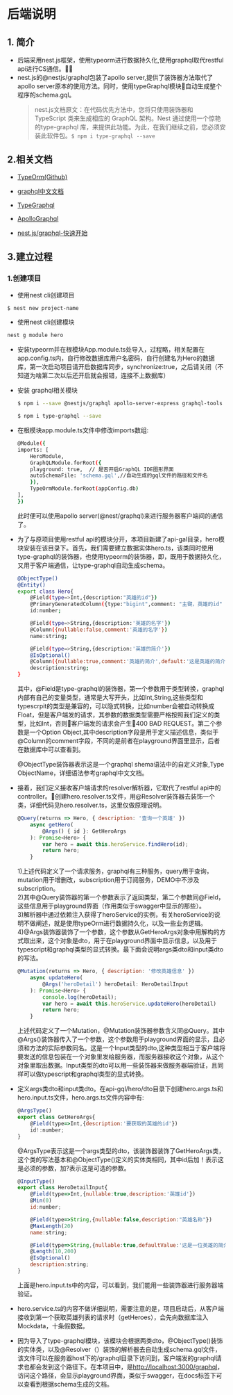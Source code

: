 # 后端说明

## 1. 简介

- 后端采用nest.js框架，使用typeorm进行数据持久化,使用graphql取代restful api进行CS通信。
- nest.js的@nestjs/graphql包装了apollo server,提供了装饰器方法取代了apollo server原本的使用方法。同时，使用typeGraphql模块自动生成整个程序的schema.gql。
    > nest.js文档原文：在代码优先方法中，您将只使用装饰器和 TypeScript 类来生成相应的 GraphQL 架构。Nest 通过使用一个惊艳的type-graphql 库，来提供此功能。为此，在我们继续之前，您必须安装此软件包。`$ npm i type-graphql --save`

## 2.相关文档

- [TypeOrm(Github)](https://github.com/typeorm/typeorm)

- [graphql中文文档](https://graphql.cn/learn/)

- [TypeGraphql](https://typegraphql.ml/docs/introduction.html)

- [ApolloGraphql](https://www.apollographql.com/docs/)

- [nest.js/graphql-快速开始](https://docs.nestjs.cn/6/graphql)

## 3.建立过程

### 1.创建项目

- 使用nest cli创建项目

```bash
$ nest new project-name
```

- 使用nest cli创建模块

```bash
nest g module hero
```

- 安装typeorm并在根模块App.module.ts处导入，过程略，相关配置在app.config.ts内，自行修改数据库用户名密码，自行创建名为Hero的数据库，第一次启动项目请开启数据库同步，synchronize:true，之后请关闭（不知道为啥第二次以后还开启就会报错，连接不上数据库）

- 安装 graphql相关模块

    ```bash
    $ npm i --save @nestjs/graphql apollo-server-express graphql-tools graphql 

    $ npm i type-graphql --save
    ```

- 在根模块app.module.ts文件中修改imports数组:

    ```bash
    @Module({
    imports: [
        HeroModule,
        GraphQLModule.forRoot({
        playground: true,  // 是否开启GraphQL IDE图形界面
        autoSchemaFile: 'schema.gql',//自动生成的gql文件的路径和文件名
        }),
        TypeOrmModule.forRoot(appConfig.db)
    ],
    })
    ```

    此时便可以使用apollo server(@nest/graphql)来进行服务器客户端间的通信了。

- 为了与原项目使用restful api的模块分开，本项目新建了api-gal目录，hero模块安装在该目录下。首先，我们需要建立数据实体hero.ts，该类同时使用type-graphql的装饰器，也使用typeorm的装饰器，即，既用于数据持久化，又用于客户端通信，让type-graphql自动生成schema。

    ```bash
    @ObjectType()
    @Entity()
    export class Hero{
        @Field(type=>Int,{description:"英雄的id"})
        @PrimaryGeneratedColumn({type:"bigint",comment: "主键，英雄的id" })
        id:number;

        @Field(type=>String,{description:'英雄的名字'})
        @Column({nullable:false,comment:'英雄的名字'})
        name:string;

        @Field(type=>String,{description:'英雄的简介'})
        @IsOptional()
        @Column({nullable:true,comment:'英雄的简介',default:'这是英雄的简介'})
        description:string;
    }

    ```

    其中，@Field是type-graphql的装饰器，第一个参数用于类型转换，graphql内部有自己的变量类型，通常是大写开头，比如Int,String,这些类型和typescrpit的类型是兼容的，可以隐式转换，比如number会被自动转换成Float，但是客户端发的请求，其参数的数据类型需要严格按照我们定义的类型，比如Int，否则客户端发的请求会产生400 BAD REQUEST。第二个参数是一个Option Object,其中description字段是用于定义描述信息，类似于@Column的comment字段，不同的是前者在playground界面里显示，后者在数据库中可以查看到。

    @ObjectType装饰器表示这是一个graphql shema语法中的自定义对象,Type ObjectName，详细语法参考graphql中文文档。


- 接着，我们定义接收客户端请求的resolver解析器，它取代了restful api中的controller。创建hero.resolver.ts文件，用@Resolver装饰器去装饰一个类，详细代码见hero.resolver.ts，这里仅做原理说明。

    ```js
    @Query(returns => Hero, { description: '查询一个英雄' })
        async getHero(
            @Args() { id }: GetHeroArgs
        ): Promise<Hero> {
            var hero = await this.heroService.findHero(id);
            return hero;
        }
    ```

    1)上述代码定义了一个请求服务，graphql有三种服务，query用于查询，mutation用于增删改，subscription用于订阅服务，DEMO中不涉及subscription。  
    2)其中@Query装饰器的第一个参数表示了返回类型，第二个参数同@Field，这些信息用于playground界面（作用类似于swagger中显示的那些）。  
    3)解析器中通过依赖注入获得了heroService的实例，有关heroService的说明不做阐述，就是使用typeOrm进行数据持久化，以及一些业务逻辑。  
    4)@Args装饰器装饰了一个参数，这个参数从GetHeroArgs对象中用解构的方式取出来，这个对象是dto，用于在playground界面中显示信息，以及用于typescript和graphql类型的显式转换。最下面会说明args类dto和input类dto的写法。

    ```js
    @Mutation(returns => Hero, { description: '修改英雄信息' })
        async updateHero(
            @Args('heroDetail') heroDetail: HeroDetailInput
        ): Promise<Hero> {
            console.log(heroDetail);
            var hero = await this.heroService.updateHero(heroDetail)
            return hero;
        }
    ```

    上述代码定义了一个Mutation，@Mutation装饰器参数含义同@Query。其中@Args()装饰器传入了一个参数，这个参数用于playground界面的显示，且必须和方法的实际参数同名。这是一个Input类型的dto,这种类型相当于客户端将要发送的信息包装在一个对象里发给服务器，而服务器接收这个对象，从这个对象里取出数据。Input类型的dto可以用一些装饰器来做服务器端验证，且同样可以做typescript和graphql类型的显式转换。

- 定义args类dto和input类dto。在api-gql/hero/dto目录下创建hero.args.ts和hero.input.ts文件，hero.args.ts文件内容中有:

    ```js
    @ArgsType()
    export class GetHeroArgs{
        @Field(type=>Int,{description:'要获取的英雄的id'})
        id!:number;
    }
    ```

    @ArgsType表示这是一个args类型的dto，该装饰器装饰了GetHeroArgs类，这个类的写法基本和@ObjectType()定义的实体类相同，其中id后加！表示这是必须的参数，加?表示这是可选的参数。

    ```js
    @InputType()
    export class HeroDetailInput{
        @Field(type=>Int,{nullable:true,description:'英雄id'})
        @Min(0)
        id:number;

        @Field(type=>String,{nullable:false,description:"英雄名称"})
        @MaxLength(20)
        name:string;

        @Field(type=>String,{nullable:true,defaultValue:'这是一位英雄的简介',description:'英雄的简介'})
        @Length(10,200)
        @IsOptional()
        description:string;
    }

    ```

    上面是hero.input.ts中的内容，可以看到，我们能用一些装饰器进行服务器端验证。

- hero.service.ts的内容不做详细说明，需要注意的是，项目启动后，从客户端接收到第一个获取英雄列表的请求时（getHeroes），会先向数据库注入Mockdata，十条假数据。

- 因为导入了type-graphql模块，该模块会根据两类dto，@ObjectType()装饰的实体类，以及@Resolver（）装饰的解析器去自动生成schema.gql文件，该文件可以在服务器host下的/graphql目录下访问到，客户端发的graphql请求也都会发到这个路径下。在本项目中，是[http://localhost:3000/graphql](http://localhost:3000/graphql)，访问这个路径，会显示playground界面，类似于swagger，在docs标签下可以查看到根据schema生成的文档。